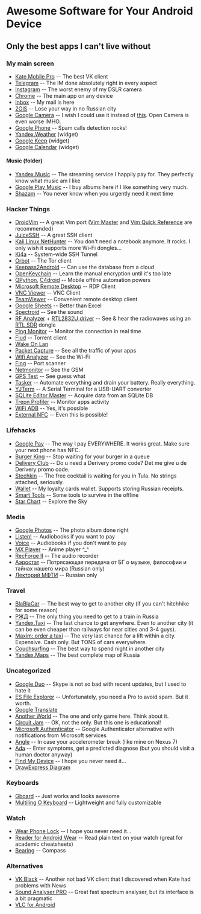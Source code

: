 # Awesome Software for Your Android Device
## Only the best apps I can't live without


### My main screen

* [Kate Mobile Pro](https://play.google.com/store/apps/details?id=com.perm.kate_new_6) -- The best VK client
* [Telegram](https://play.google.com/store/apps/details?id=org.telegram.messenger) -- The IM done absolutely right in every aspect
* [Instagram](https://play.google.com/store/apps/details?id=com.instagram.android) -- The worst enemy of my DSLR camera
* [Chrome](https://play.google.com/store/apps/details?id=com.android.chrome) -- The main app on any device
* [Inbox](https://play.google.com/store/apps/details?id=com.google.android.apps.inbox) -- My mail is here
* [2GIS](https://play.google.com/store/apps/details?id=ru.dublgis.dgismobile) -- Lose your way in no Russian city
* [Google Camera](https://www.apkmirror.com/apk/google-inc/camera/) -- I wish I could use it instead of [this](https://www.apkmirror.com/apk/hmd-global/nokia-camera-new/). Open Camera is even worse IMHO.
* [Google Phone](https://www.apkmirror.com/apk/google-inc/google-phone/) -- Spam calls detection rocks!
* [Yandex.Weather](https://play.google.com/store/apps/details?id=ru.yandex.weatherplugin) (widget)
* [Google Keep](https://play.google.com/store/apps/details?id=com.google.android.keep&hl=en) (widget)
* [Google Calendar](https://play.google.com/store/apps/details?id=com.google.android.calendar) (widget)

#### Music (folder)

* [Yandex.Music](https://play.google.com/store/apps/details?id=ru.yandex.music) -- The streaming service I happily pay for. They perfectly know what music am I like
* [Google Play Music](https://play.google.com/store/apps/details?id=com.google.android.music) -- I buy albums here if I like something very much.
* [Shazam](https://play.google.com/store/apps/details?id=com.shazam.android) -- You never know when you urgently need it next time


### Hacker Things

* [DroidVim](https://play.google.com/store/apps/details?id=com.droidvim) -- A great Vim port ([Vim Master](https://play.google.com/store/apps/details?id=develop.example.beta1139.vimmaster) and [Vim Quick Reference](https://play.google.com/store/apps/details?id=com.llerrad.vimreference) are recommended)
* [JuiceSSH](https://play.google.com/store/apps/details?id=com.sonelli.juicessh) -- A great SSH client
* [Kali Linux NetHunter](https://www.kali.org/kali-linux-nethunter/) -- You don't need a notebook anymore. It rocks. I only wish it supports more Wi-Fi dongles...
* [Ki4a](https://play.google.com/store/apps/details?id=com.staf621.ki4a) -- System-wide SSH Tunnel
* [Orbot](https://play.google.com/store/apps/details?id=org.torproject.android) -- The Tor client
* [Keepass2Android](https://play.google.com/store/apps/details?id=keepass2android.keepass2android) -- Can use the database from a cloud
* [OpenKeychain](https://play.google.com/store/apps/details?id=org.sufficientlysecure.keychain) -- Learn the manual encryption until it's too late
* [QPython](https://play.google.com/store/apps/details?id=org.qpython.qpy), [C4droid](https://play.google.com/store/apps/details?id=com.n0n3m4.droidc) -- Mobile offilne automation powers
* [Microsoft Remote Desktop](https://play.google.com/store/apps/details?id=com.microsoft.rdc.android) -- RDP Client
* [VNC Viewer](https://play.google.com/store/apps/details?id=com.realvnc.viewer.android) -- VNC Client
* [TeamViewer](https://play.google.com/store/apps/details?id=com.teamviewer.teamviewer.market.mobile) -- Convenient remote desktop client
* [Google Sheets](https://play.google.com/store/apps/details?id=com.google.android.apps.docs.editors.sheets) -- Better than Excel
* [Spectroid](https://play.google.com/store/apps/details?id=org.intoorbit.spectrum) -- See the sound
* [RF Analyzer](https://play.google.com/store/apps/details?id=com.mantz_it.rfanalyzer) + [RTL2832U driver](https://play.google.com/store/apps/details?id=marto.rtl_tcp_andro) -- See & hear the radiowaves using an [RTL SDR](https://ru.aliexpress.com/wholesale?SearchText=rtl2832u) dongle
* [Ping Monitor](https://play.google.com/store/apps/details?id=bg.softel.pingmonitor) -- Monitor the connection in real time
* [Flud](https://play.google.com/store/apps/details?id=com.delphicoder.flud) -- Torrent client
* [Wake On Lan](https://play.google.com/store/apps/details?id=co.uk.mrwebb.wakeonlan)
* [Packet Capture](https://play.google.com/store/apps/details?id=app.greyshirts.sslcapture) -- See all the traffic of your apps
* [Wifi Analyzer](https://play.google.com/store/apps/details?id=com.farproc.wifi.analyzer) -- See the Wi-Fi
* [Fing](https://play.google.com/store/apps/details?id=com.overlook.android.fing) -- Port scanner
* [Netmonitor](https://play.google.com/store/apps/details?id=com.parizene.netmonitor) -- See the GSM
* [GPS Test](https://play.google.com/store/apps/details?id=com.chartcross.gpstest) -- See guess what
* [Tasker](https://play.google.com/store/apps/details?id=net.dinglisch.android.taskerm) -- Automate everything and drain your battery. Really everything.
* [YJTerm](https://play.google.com/store/apps/details?id=kr.yjsoft.cyk.bob2) -- A Serial Terminal for a USB-UART converter
* [SQLite Editor Master](https://play.google.com/store/apps/details?id=com.dundastech.sqlitemasterlight) -- Acquire data from an SQLite DB
* [Trepn Profiler](https://play.google.com/store/apps/details?id=com.quicinc.trepn) -- Monitor apps activity
* [WiFi ADB](https://play.google.com/store/apps/details?id=com.ttxapps.wifiadb) -- Yes, it's possible
* [External NFC](https://play.google.com/store/apps/details?id=eu.dedb.nfc.service) -- Even this is possible!



### Lifehacks

* [Google Pay](https://play.google.com/store/apps/details?id=com.google.android.apps.walletnfcrel) -- The way I pay EVERYWHERE. It works great. Make sure your next phone has NFC.
* [Burger King](https://play.google.com/store/apps/details?id=ru.burgerking) -- Stop waiting for your burger in a queue
* [Delivery Club](https://play.google.com/store/apps/details?id=com.deliveryclub) -- Do u need a Derivery promo code? Det me give u de Derivery promo code.
* [Stechkin](https://play.google.com/store/apps/details?id=com.loyaltyplant.partner.stechkin) -- The free cocktail is waiting for you in Tula. No strings attached, seriously.
* [Wallet](https://play.google.com/store/apps/details?id=ru.cardsmobile.mw3) -- My loyalty cards wallet. Supports storing Russian receipts.
* [Smart Tools](https://play.google.com/store/apps/details?id=kr.aboy.tools) -- Some tools to survive in the offline
* [Star Chart](https://play.google.com/store/apps/details?id=com.escapistgames.starchart) -- Explore the Sky

### Media 

* [Google Photos](https://play.google.com/store/apps/details?id=com.google.android.apps.photos) -- The photo album done right
* [Listen!](https://play.google.com/store/apps/details?id=ru.litres.android.audio) -- Audiobooks if you want to pay
* [Voice](https://play.google.com/store/apps/details?id=de.ph1b.audiobook) -- Audiobooks if you don't want to pay
* [MX Player](https://play.google.com/store/apps/details?id=com.mxtech.videoplayer.ad) -- Anime player \^_\^
* [RecForge II](https://play.google.com/store/apps/details?id=dje073.android.modernrecforge) -- The audio recorder
* [Аэростат](https://play.google.com/store/apps/details?id=ru.mobileup.aerostat) -- Потрясающая передача от БГ о музыке, философии и тайнах нашего мира (Russian only)
* [Лекторий МФТИ](https://play.google.com/store/apps/details?id=ru.mipt.mlectoriy) -- Russian only

### Travel

* [BlaBlaCar](https://play.google.com/store/apps/details?id=com.comuto) -- The best way to get to another city (if you can't hitchhike for some reason)
* [РЖД](https://play.google.com/store/apps/details?id=ru.rzd.pass) -- The only thing you need to get to a train in Russia
* [Yandex.Taxi](https://play.google.com/store/apps/details?id=ru.yandex.taxi) -- The last chance to get anywhere. Even to another city (it can be even cheaper than railways for near cities and 3-4 guys).
* [Maxim: order a taxi](https://play.google.com/store/apps/details?id=com.taxsee.taxsee) -- The very last chance for a lift within a city. Expensive. Cash only. But TONS of cars everywhere.
* [Couchsurfing](https://play.google.com/store/apps/details?id=com.couchsurfing.mobile.android) -- The best way to spend night in another city
* [Yandex.Maps](https://play.google.com/store/apps/details?id=ru.yandex.yandexmaps) -- The best complete map of Russia

### Uncategorized

* [Google Duo](https://play.google.com/store/apps/details?id=com.google.android.apps.tachyon) -- Skype is not so bad with recent updates, but I used to hate it
* [ES File Explorer](https://play.google.com/store/apps/details?id=com.estrongs.android.pop.pro) -- Unfortunately, you need a Pro to avoid spam. But it worth.
* [Google Translate](https://play.google.com/store/apps/details?id=com.google.android.apps.translate)
* [Another World](https://play.google.com/store/apps/details?id=com.dotemu.anotherworld) -- The one and only game here. Think about it.
* [Circuit Jam](https://play.google.com/store/apps/details?id=com.circuitjam) -- OK, not the only. But this one is educational!
* [Microsoft Authenticator](https://play.google.com/store/apps/details?id=com.azure.authenticator) -- Google Authenticator alternative with notifications from Microsoft services
* [Angle](https://play.google.com/store/apps/details?id=polohalo.ua.angle) -- In case your accelerometer break (like mine on Nexus 7)
* [Ada](https://play.google.com/store/apps/details?id=com.ada.app) -- Enter symptoms, get a predicted diagnose (but you should visit a human doctor anyway)
* [Find My Device](https://play.google.com/store/apps/details?id=com.google.android.apps.adm&hl=en) -- I hope you never need it...
* [DrawExpress Diagram](https://play.google.com/store/apps/details?id=com.drawexpress.lite)

### Keyboards

* [Gboard](https://play.google.com/store/apps/details?id=com.google.android.inputmethod.latin) -- Just works and looks awesome
* [Multiling O Keyboard](https://play.google.com/store/apps/details?id=kl.ime.oh) -- Lightweight and fully customizable


### Watch

* [Wear Phone Lock](https://play.google.com/store/apps/details?id=net.ddns.axiiim.wearphonelock) -- I hope you never need it...
* [Reader for Android Wear](https://play.google.com/store/apps/details?id=com.smartmadsoft.wear.reader) -- Read plain text on your watch (great for academic cheatsheets)
* [Bearing](https://play.google.com/store/apps/details?id=com.runar.wearcompass) -- Compass

### Alternatives

* [VK Black](https://play.google.com/store/apps/details?id=com.amberfog.reader) -- Another not bad VK client that I discovered when Kate had problems with News
* [Sound Analyser PRO](https://play.google.com/store/apps/details?id=com.zephyr.soundAnalyserPRO) -- Great fast spectrum analyser, but its interface is a bit pragmatiс
* [VLC for Android](https://play.google.com/store/apps/details?id=org.videolan.vlc)

